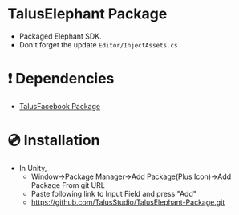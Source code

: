# TalusElephant Package
- Packaged Elephant SDK.
- Don't forget the update ```Editor/InjectAssets.cs```

# ❗ Dependencies 
- [TalusFacebook Package](https://github.com/TalusStudio/TalusFacebook-Package)

# 💿 Installation
- In Unity, 
  - Window->Package Manager->Add Package(Plus Icon)->Add Package From git URL
  - Paste following link to Input Field and press "Add"
  - https://github.com/TalusStudio/TalusElephant-Package.git
